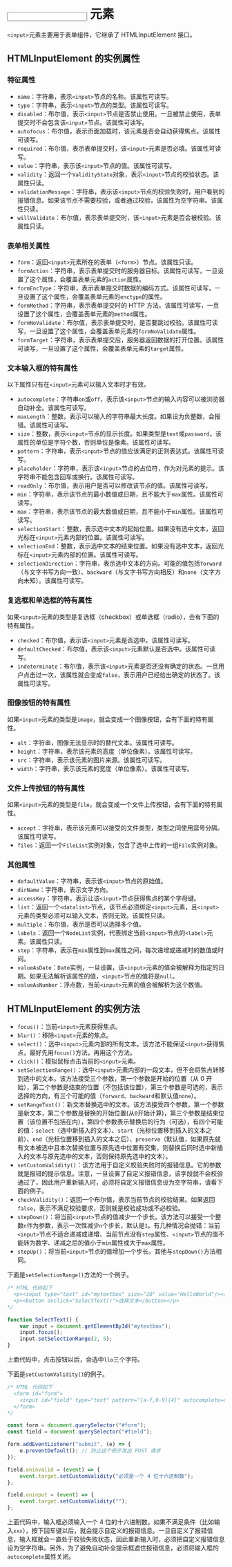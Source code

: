 # <input> 元素

`<input>`元素主要用于表单组件，它继承了 HTMLInputElement 接口。

## HTMLInputElement 的实例属性

### 特征属性

-   `name`：字符串，表示`<input>`节点的名称。该属性可读写。
-   `type`：字符串，表示`<input>`节点的类型。该属性可读写。
-   `disabled`：布尔值，表示`<input>`节点是否禁止使用。一旦被禁止使用，表单提交时不会包含该`<input>`节点。该属性可读写。
-   `autofocus`：布尔值，表示页面加载时，该元素是否会自动获得焦点。该属性可读写。
-   `required`：布尔值，表示表单提交时，该`<input>`元素是否必填。该属性可读写。
-   `value`：字符串，表示该`<input>`节点的值。该属性可读写。
-   `validity`：返回一个`ValidityState`对象，表示`<input>`节点的校验状态。该属性只读。
-   `validationMessage`：字符串，表示该`<input>`节点的校验失败时，用户看到的报错信息。如果该节点不需要校验，或者通过校验，该属性为空字符串。该属性只读。
-   `willValidate`：布尔值，表示表单提交时，该`<input>`元素是否会被校验。该属性只读。

### 表单相关属性

-   `form`：返回`<input>`元素所在的表单（`<form>`）节点。该属性只读。
-   `formAction`：字符串，表示表单提交时的服务器目标。该属性可读写，一旦设置了这个属性，会覆盖表单元素的`action`属性。
-   `formEncType`：字符串，表示表单提交时数据的编码方式。该属性可读写，一旦设置了这个属性，会覆盖表单元素的`enctype`的属性。
-   `formMethod`：字符串，表示表单提交时的 HTTP 方法。该属性可读写，一旦设置了这个属性，会覆盖表单元素的`method`属性。
-   `formNoValidate`：布尔值，表示表单提交时，是否要跳过校验。该属性可读写，一旦设置了这个属性，会覆盖表单元素的`formNoValidate`属性。
-   `formTarget`：字符串，表示表单提交后，服务器返回数据的打开位置。该属性可读写，一旦设置了这个属性，会覆盖表单元素的`target`属性。

### 文本输入框的特有属性

以下属性只有在`<input>`元素可以输入文本时才有效。

-   `autocomplete`：字符串`on`或`off`，表示该`<input>`节点的输入内容可以被浏览器自动补全。该属性可读写。
-   `maxLength`：整数，表示可以输入的字符串最大长度。如果设为负整数，会报错。该属性可读写。
-   `size`：整数，表示`<input>`节点的显示长度。如果类型是`text`或`password`，该属性的单位是字符个数，否则单位是像素。该属性可读写。
-   `pattern`：字符串，表示`<input>`节点的值应该满足的正则表达式。该属性可读写。
-   `placeholder`：字符串，表示该`<input>`节点的占位符，作为对元素的提示。该字符串不能包含回车或换行。该属性可读写。
-   `readOnly`：布尔值，表示用户是否可以修改该节点的值。该属性可读写。
-   `min`：字符串，表示该节点的最小数值或日期，且不能大于`max`属性。该属性可读写。
-   `max`：字符串，表示该节点的最大数值或日期，且不能小于`min`属性。该属性可读写。
-   `selectionStart`：整数，表示选中文本的起始位置。如果没有选中文本，返回光标在`<input>`元素内部的位置。该属性可读写。
-   `selectionEnd`：整数，表示选中文本的结束位置。如果没有选中文本，返回光标在`<input>`元素内部的位置。该属性可读写。
-   `selectionDirection`：字符串，表示选中文本的方向。可能的值包括`forward`（与文字书写方向一致）、`backward`（与文字书写方向相反）和`none`（文字方向未知）。该属性可读写。

### 复选框和单选框的特有属性

如果`<input>`元素的类型是复选框（checkbox）或单选框（radio），会有下面的特有属性。

-   `checked`：布尔值，表示该`<input>`元素是否选中。该属性可读写。
-   `defaultChecked`：布尔值，表示该`<input>`元素默认是否选中。该属性可读写。
-   `indeterminate`：布尔值，表示该`<input>`元素是否还没有确定的状态。一旦用户点击过一次，该属性就会变成`false`，表示用户已经给出确定的状态了。该属性可读写。

### 图像按钮的特有属性

如果`<input>`元素的类型是`image`，就会变成一个图像按钮，会有下面的特有属性。

-   `alt`：字符串，图像无法显示时的替代文本。该属性可读写。
-   `height`：字符串，表示该元素的高度（单位像素）。该属性可读写。
-   `src`：字符串，表示该元素的图片来源。该属性可读写。
-   `width`：字符串，表示该元素的宽度（单位像素）。该属性可读写。

### 文件上传按钮的特有属性

如果`<input>`元素的类型是`file`，就会变成一个文件上传按钮，会有下面的特有属性。

-   `accept`：字符串，表示该元素可以接受的文件类型，类型之间使用逗号分隔。该属性可读写。
-   `files`：返回一个`FileList`实例对象，包含了选中上传的一组`File`实例对象。

### 其他属性

-   `defaultValue`：字符串，表示该`<input>`节点的原始值。
-   `dirName`：字符串，表示文字方向。
-   `accessKey`：字符串，表示让该`<input>`节点获得焦点的某个字母键。
-   `list`：返回一个`<datalist>`节点，该节点必须绑定`<input>`元素，且`<input>`元素的类型必须可以输入文本，否则无效。该属性只读。
-   `multiple`：布尔值，表示是否可以选择多个值。
-   `labels`：返回一个`NodeList`实例，代表绑定当前`<input>`节点的`<label>`元素。该属性只读。
-   `step`：字符串，表示在`min`属性到`max`属性之间，每次递增或递减时的数值或时间。
-   `valueAsDate`：`Date`实例，一旦设置，该`<input>`元素的值会被解释为指定的日期。如果无法解析该属性的值，`<input>`节点的值将是`null`。
-   `valueAsNumber`：浮点数，当前`<input>`元素的值会被解析为这个数值。

## HTMLInputElement 的实例方法

-   `focus()`：当前`<input>`元素获得焦点。
-   `blur()`：移除`<input>`元素的焦点。
-   `select()`：选中`<input>`元素内部的所有文本。该方法不能保证`<input>`获得焦点，最好先用`focus()`方法，再用这个方法。
-   `click()`：模拟鼠标点击当前的`<input>`元素。
-   `setSelectionRange()`：选中`<input>`元素内部的一段文本，但不会将焦点转移到选中的文本。该方法接受三个参数，第一个参数是开始的位置（从 0 开始），第二个参数是结束的位置（不包括该位置），第三个参数是可选的，表示选择的方向，有三个可能的值（`forward`、`backward`和默认值`none`）。
-   `setRangeText()`：新文本替换选中的文本。该方法接受四个参数，第一个参数是新文本，第二个参数是替换的开始位置(从`0`开始计算)，第三个参数是结束位置（该位置不包括在内），第四个参数表示替换后的行为（可选），有四个可能的值：`select`（选中新插入的文本）、`start`（光标位置移到插入的文本之前）、`end`（光标位置移到插入的文本之后）、`preserve`（默认值，如果原先就有文本被选中且本次替换位置与原先选中位置有交集，则替换后同时选中新插入的文本与原先选中的文本，否则保持原先选中的文本）。
-   `setCustomValidity()`：该方法用于自定义校验失败时的报错信息。它的参数就是报错的提示信息。注意，一旦设置了自定义报错信息，该字段就不会校验通过了，因此用户重新输入时，必须将自定义报错信息设为空字符串，请看下面的例子。
-   `checkValidity()`：返回一个布尔值，表示当前节点的校验结果。如果返回`false`，表示不满足校验要求，否则就是校验成功或不必校验。
-   `stepDown()`：将当前`<input>`节点的值减少一个步长。该方法可以接受一个整数`n`作为参数，表示一次性减少`n`个步长，默认是`1`。有几种情况会抛错：当前`<input>`节点不适合递减或递增、当前节点没有`step`属性、`<input>`节点的值不能转为数字、递减之后的值小于`min`属性或大于`max`属性。
-   `stepUp()`：将当前`<input>`节点的值增加一个步长。其他与`stepDown()`方法相同。

下面是`setSelectionRange()`方法的一个例子。

```javascript
/* HTML 代码如下
  <p><input type="text" id="mytextbox" size="20" value="HelloWorld"/></p>
  <p><button onclick="SelectText()">选择文本</button></p>
*/

function SelectText() {
    var input = document.getElementById("mytextbox");
    input.focus();
    input.setSelectionRange(2, 5);
}
```

上面代码中，点击按钮以后，会选中`llo`三个字符。

下面是`setCustomValidity()`的例子。

```javascript
/* HTML 代码如下
  <form id="form">
    <input id="field" type="text" pattern="[a-f,0-9]{4}" autocomplete=off>
  </form>
*/

const form = document.querySelector("#form");
const field = document.querySelector("#field");

form.addEventListener("submit", (e) => {
    e.preventDefault(); // 防止这个例子发出 POST 请求
});

field.oninvalid = (event) => {
    event.target.setCustomValidity("必须是一个 4 位十六进制数");
};

field.oninput = (event) => {
    event.target.setCustomValidity("");
};
```

上面代码中，输入框必须输入一个 4 位的十六进制数。如果不满足条件（比如输入`xxx`），按下回车键以后，就会提示自定义的报错信息。一旦自定义了报错信息，输入框就会一直处于校验失败状态，因此重新输入时，必须把自定义报错信息设为空字符串。另外，为了避免自动补全提示框遮住报错信息，必须将输入框的`autocomplete`属性关闭。
